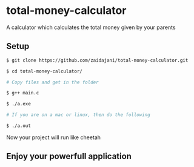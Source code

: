 # total-money-calculator

A calculator which calculates the total money given by your parents

## Setup

```sh
$ git clone https://github.com/zaidajani/total-money-calculator.git

$ cd total-money-calculator/

# Copy files and get in the folder

$ g++ main.c

$ ./a.exe

# If you are on a mac or linux, then do the following

$ ./a.out

```
 
Now your project will run like cheetah

## Enjoy your powerfull application
